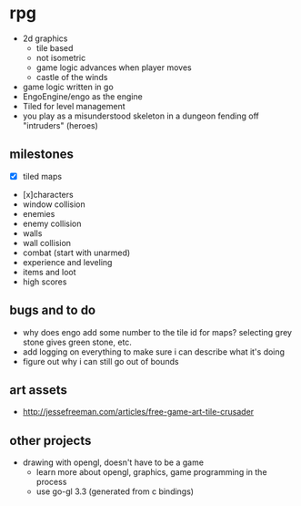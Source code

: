 # rpg

* 2d graphics
  * tile based
  * not isometric
  * game logic advances when player moves
  * castle of the winds
* game logic written in go
* EngoEngine/engo as the engine
* Tiled for level management
* you play as a misunderstood skeleton in a dungeon fending off "intruders" (heroes)

## milestones

* [x] tiled maps
* [x]characters
* window collision
* enemies
* enemy collision
* walls
* wall collision
* combat (start with unarmed)
* experience and leveling
* items and loot
* high scores

## bugs and to do

* why does engo add some number to the tile id for maps? selecting grey stone gives green stone, etc.
* add logging on everything to make sure i can describe what it's doing
* figure out why i can still go out of bounds

## art assets

* http://jessefreeman.com/articles/free-game-art-tile-crusader

## other projects

* drawing with opengl, doesn't have to be a game
  * learn more about opengl, graphics, game programming in the process
  * use go-gl 3.3 (generated from c bindings)
